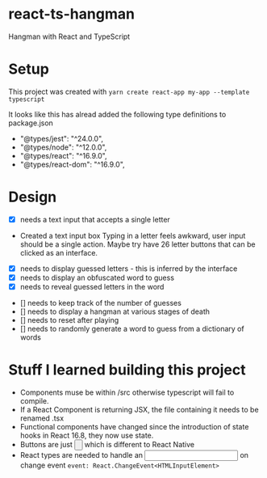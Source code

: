 # react-ts-hangman
Hangman with React and TypeScript

# Setup

This project was created with `yarn create react-app my-app --template typescript`

It looks like this has alread added the following type definitions to package.json 
- "@types/jest": "^24.0.0",
- "@types/node": "^12.0.0",
- "@types/react": "^16.9.0",
- "@types/react-dom": "^16.9.0",


# Design
- [x] needs a text input that accepts a single letter

- Created a text input box 
Typing in a letter feels awkward, user input should be a single action.
Maybe try have 26 letter buttons that can be clicked as an interface.


- [x] needs to display guessed letters - this is inferred by the interface
- [x] needs to display an obfuscated word to guess
- [x] needs to reveal guessed letters in the word
- [] needs to keep track of the number of guesses
- [] needs to display a hangman at various stages of death
- [] needs to reset after playing
- [] needs to randomly generate a word to guess from a dictionary of words


# Stuff I learned building this project
- Components muse be within /src otherwise typescript will fail to compile.
- If a React Component is returning JSX, the file containing it needs to be renamed .tsx
- Functional components have changed since the introduction of state hooks in React 16.8, they now use state.
- Buttons are just <input type="button"> which is different to React Native
- React types are needed to handle an <input type="text"> on change event `event: React.ChangeEvent<HTMLInputElement>`



